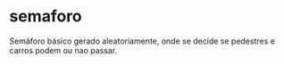 # semaforo
Semáforo básico gerado aleatoriamente, onde se decide se pedestres e carros podem ou nao passar.
